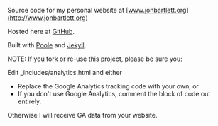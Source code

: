 Source code for my personal website at [www.jonbartlett.org](http://www.jonbartlett.org)
 
Hosted here at [GitHub](http://www.github.com).
 
Built with [Poole](https://github.com/poole/poole) and [Jekyll](http://jekyllrb.com/).

NOTE: If you fork or re-use this project, please be sure you:

Edit _includes/analytics.html and either
* Replace the Google Analytics tracking code with your own, or
* If you don't use Google Analytics, comment the block of code out entirely.

Otherwise I will receive GA data from your website.
